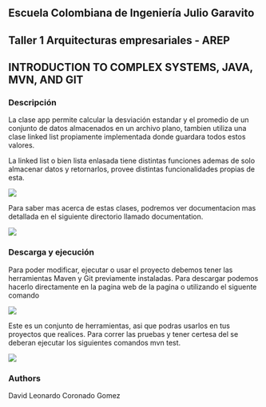 ## Escuela Colombiana de Ingeniería Julio Garavito 

## Taller 1 Arquitecturas empresariales - AREP
## INTRODUCTION TO COMPLEX SYSTEMS, JAVA, MVN, AND GIT


### Descripción
La clase app  permite calcular la desviación estandar y el promedio de un
conjunto de datos almacenados en un archivo plano, tambien utiliza una clase linked
list propiamente implementada donde guardara todos estos valores.

La linked list o bien lista enlasada tiene distintas funciones ademas de solo almacenar 
datos y retornarlos, provee distintas funcionalidades propias de esta.

![](img/linkedlist)

Para saber mas acerca de estas clases, podremos ver documentacion mas detallada  en el  siguiente directorio llamado documentation.

![](img/documentation)

### Descarga y ejecución

Para poder modificar, ejecutar o usar el proyecto debemos tener las herramientas Maven y Git previamente instaladas.
Para descargar podemos hacerlo directamente en la pagina web de la pagina o utilizando el siguente comando

![](img/gitclone)

Este es un conjunto de herramientas, asi que podras usarlos en tus proyectos que realices. Para correr las pruebas y 
tener certesa del se deberan ejecutar los siguientes comandos mvn test.


![](img/test)


### Authors

David Leonardo Coronado Gomez
  
  



